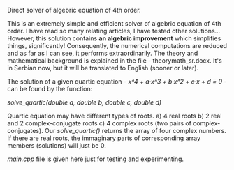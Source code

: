 Direct solver of algebric equation of 4th order.

This is an extremely simple and efficient solver of algebric equation of 4th order. I have read so many relating articles, I have tested other solutions... However, this solution contains <b>an algebric improvement</b> which simplifies things, significantly! <!--img src="http://emoticoner.com/files/emoticons/yahoo/idea-yahoo-emoticon.gif" alt="eureka" height="18" width="30"--> Consequently, the numerical computations are reduced and as far as I can see, it performs extraordinarily. The theory and mathematical background is explained in the file - theorymath_sr.docx. It's in Serbian now, but it will be translated to English (sooner or later).

The solution of a given quartic equation - <i>x^4 + a·x^3 + b·x^2 + c·x + d = 0</i> - can be found by the function: 

<i>solve_quartic(double a, double b, double c, double d)</i>

Quartic equation may have different types of roots. a) 4 real roots b) 2 real and 2 complex-conjugate roots c) 4 complex roots (two pairs of complex-conjugates). Our <i>solve_quartic()</i> returns the array of four complex numbers. If there are real roots, the immaginary parts of corresponding array members (solutions) will just be 0.

<i>main.cpp</i> file is given here just for testing and experimenting.
